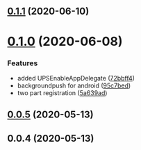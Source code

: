 ## [0.1.1](http://github.com/aerogear/@aerogear/aerogear-reactnative-push/compare/0.1.0...0.1.1) (2020-06-10)



# [0.1.0](http://github.com/aerogear/@aerogear/aerogear-reactnative-push/compare/0.0.5...0.1.0) (2020-06-08)


### Features

* added UPSEnableAppDelegate ([72bbff4](http://github.com/aerogear/@aerogear/aerogear-reactnative-push/commit/72bbff4b0a7d984b22a7c7db55e0adc350a9b8d6))
* backgroundpush for android ([95c7bed](http://github.com/aerogear/@aerogear/aerogear-reactnative-push/commit/95c7bed707828551d63ac07578d569b7d7e9fd55))
* two part registration ([5a639ad](http://github.com/aerogear/@aerogear/aerogear-reactnative-push/commit/5a639ad49e8d6da021592c53705a9a850c7de3bc))



## [0.0.5](http://github.com/aerogear/@aerogear/aerogear-reactnative-push/compare/0.0.4...0.0.5) (2020-05-13)



## 0.0.4 (2020-05-13)



